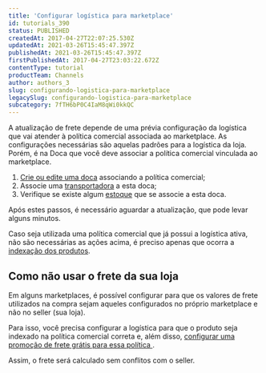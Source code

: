 ```yaml
---
title: 'Configurar logística para marketplace'
id: tutorials_390
status: PUBLISHED
createdAt: 2017-04-27T22:07:25.530Z
updatedAt: 2021-03-26T15:45:47.397Z
publishedAt: 2021-03-26T15:45:47.397Z
firstPublishedAt: 2017-04-27T23:03:22.672Z
contentType: tutorial
productTeam: Channels
author: authors_3
slug: configurando-logistica-para-marketplace
legacySlug: configurando-logistica-para-marketplace
subcategory: 7fTH6bP0C4IaM8qWi0kkQC
---
```


A atualização de frete depende de uma prévia configuração da logística que vai atender à política comercial associada ao marketplace.
As configurações necessárias são aquelas padrões para a logística da loja. Porém, é na Doca que você deve associar a política comercial vinculada ao marketplace.

1. [Crie ou edite uma doca](/pt/tutorial/como-cadastrar-doca) associando a política comercial;
2. Associe uma [transportadora](/pt/tutorial/gerenciar-transportadora) a esta doca;
3. Verifique se existe algum [estoque](/pt/tutorial/gerenciar-estoque) que se associe a esta doca.

Após estes passos, é necessário aguardar a atualização, que pode levar alguns minutos.

Caso seja utilizada uma política comercial que já possui a logística ativa, não são necessárias as ações acima, é preciso apenas que ocorra a [indexação dos produtos](/pt/tutorial/entendendo-a-catalogacao-de-produtos-para-o-marketplace).

## Como não usar o frete da sua loja

Em alguns marketplaces, é possível configurar para que os valores de frete utilizados na compra sejam aqueles configurados no próprio marketplace e não no seller (sua loja).

Para isso, você precisa configurar a logística para que o produto seja indexado na política comercial correta e, além disso, [configurar uma promoção de frete grátis para essa política ](/pt/tutorial/configurando-promocao-para-marketplace).

Assim, o frete será calculado sem conflitos com o seller.
